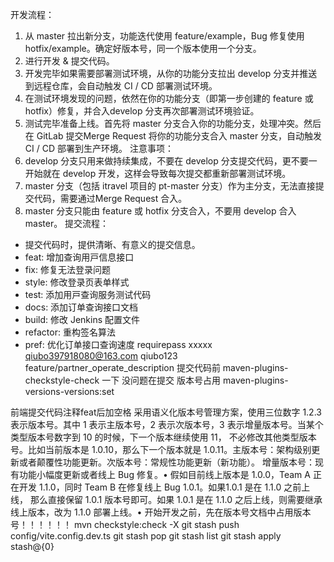 开发流程：

1. 从 master 拉出新分⽀，功能迭代使⽤ feature/example，Bug 修复使⽤ hotfix/example。确定好版本号，同⼀个版本使⽤⼀个分⽀。
2. 进⾏开发 & 提交代码。
3. 开发完毕如果需要部署测试环境，从你的功能分⽀拉出 develop 分⽀并推送到远程仓库，会⾃动触发 CI / CD 部署测试环境。
4. 在测试环境发现的问题，依然在你的功能分⽀（即第⼀步创建的 feature 或 hotfix）修复，并合⼊develop 分⽀再次部署测试环境验证。
5. 测试完毕准备上线。⾸先将 master 分⽀合⼊你的功能分⽀，处理冲突。然后在 GitLab 提交Merge Request 将你的功能分⽀合⼊ master 分⽀，⾃动触发 CI / CD 部署到⽣产环境。
注意事项：
1. develop 分⽀只⽤来做持续集成，不要在 develop 分⽀提交代码，更不要⼀开始就在 develop 开发，这样会导致每次提交都重新部署测试环境。
2. master 分⽀（包括 itravel 项⽬的 pt-master 分⽀）作为主分⽀，⽆法直接提交代码，需要通过Merge Request 合⼊。
3. master 分⽀只能由 feature 或 hotfix 分⽀合⼊，不要⽤ develop 合⼊ master。
提交流程：

- 提交代码时，提供清晰、有意义的提交信息。
- feat: 增加查询⽤⼾信息接⼝
- fix: 修复⽆法登录问题
- style: 修改登录⻚表单样式
- test: 添加⽤⼾查询服务测试代码
- docs: 添加订单查询接⼝⽂档
- build: 修改 Jenkins 配置⽂件
- refactor: 重构签名算法
- pref: 优化订单接⼝查询速度
requirepass xxxxx
<qiubo397918080@163.com> qiubo123
feature/partner_operate_description
提交代码前 maven-plugins-checkstyle-check 一下 没问题在提交
版本号占用 maven-plugins-versions-versions:set

前端提交代码注释feat后加空格
采用语义化版本号管理方案，使用三位数字 1.2.3 表示版本号。其中 1 表示主版本号，2 表示次版本号，3 表示增量版本号。当某个类型版本号数字到 10 的时候，下一个版本继续使用 11，
不必修改其他类型版本号。比如当前版本是 1.0.10，那么下一个版本就是 1.0.11。主版本号：架构级别更新或者颠覆性功能更新。次版本号：常规性功能更新（新功能）。
增量版本号：现有功能小幅度更新或者线上 Bug 修复。• 假如目前线上版本是 1.0.0，Team A 正在开发 1.1.0，同时 Team B 在修复线上 Bug 1.0.1。如果1.0.1 是在 1.1.0 之前上线，
那么直接保留 1.0.1 版本号即可。如果 1.0.1 是在 1.1.0 之后上线，则需要继承线上版本，改为 1.1.0 部署上线。• 开始开发之前，先在版本号文档中占用版本号！！！！！！
mvn checkstyle:check -X
git stash push config/vite.config.dev.ts
git stash pop
git stash list
git stash apply stash@{0}
